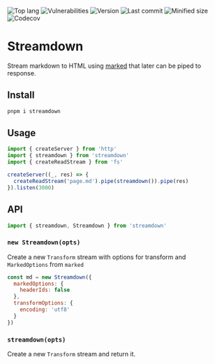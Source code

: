 ![Top lang](https://img.shields.io/github/languages/top/talentlessguy/streamdown.svg?style=flat-square)
![Vulnerabilities](https://img.shields.io/snyk/vulnerabilities/npm/streamdown.svg?style=flat-square)
![Version](https://img.shields.io/npm/v/streamdown.svg?style=flat-square)
![Last commit](https://img.shields.io/github/last-commit/talentlessguy/streamdown.svg?style=flat-square)
![Minified size](https://img.shields.io/bundlephobia/min/streamdown.svg?style=flat-square) ![Codecov](https://img.shields.io/codecov/c/gh/talentlessguy/streamdown?style=flat-square)

# Streamdown

Stream markdown to HTML using [marked](https://marked.js) that later can be piped to response.

## Install

```sh
pnpm i streamdown
```

## Usage

```js
import { createServer } from 'http'
import { streamdown } from 'streamdown'
import { createReadStream } from 'fs'

createServer((_, res) => {
  createReadStream('page.md').pipe(streamdown()).pipe(res)
}).listen(3000)
```

## API

```js
import { streamdown, Streamdown } from 'streamdown'
```

### `new Streamdown(opts)`

Create a new `Transform` stream with options for transform and `MarkedOptions` from `marked`

```js
const md = new Streamdown({
  markedOptions: {
    headerIds: false
  },
  transformOptions: {
    encoding: 'utf8'
  }
})
```

### `streamdown(opts)`

Create a new `Transform` stream and return it.
